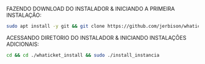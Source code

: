 FAZENDO DOWNLOAD DO INSTALADOR & INICIANDO A PRIMEIRA INSTALAÇÃO:

```bash
sudo apt install -y git && git clone https://github.com/jerbison/whaticket_install.git && sudo chmod -R 777 ./whaticket_install && cd ./whaticket_install && sudo ./install_primaria
```

ACESSANDO DIRETORIO DO INSTALADOR & INICIANDO INSTALAÇÕES ADICIONAIS:
```bash
cd && cd ./whaticket_install && sudo ./install_instancia
```

